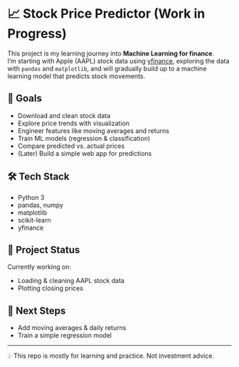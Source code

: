 # 📈 Stock Price Predictor (Work in Progress)

This project is my learning journey into **Machine Learning for finance**.  
I’m starting with Apple (AAPL) stock data using [yfinance](https://github.com/ranaroussi/yfinance), exploring the data with `pandas` and `matplotlib`, and will gradually build up to a machine learning model that predicts stock movements.

## 🚀 Goals
- Download and clean stock data
- Explore price trends with visualization
- Engineer features like moving averages and returns
- Train ML models (regression & classification)
- Compare predicted vs. actual prices
- (Later) Build a simple web app for predictions

## 🛠️ Tech Stack
- Python 3
- pandas, numpy
- matplotlib
- scikit-learn
- yfinance

## 📂 Project Status
Currently working on:
- Loading & cleaning AAPL stock data
- Plotting closing prices

## 🔮 Next Steps
- Add moving averages & daily returns
- Train a simple regression model

---

💡 This repo is mostly for learning and practice. Not investment advice.
